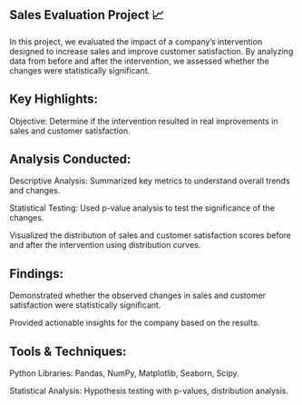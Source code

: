 Sales Evaluation Project 📈
-
In this project, we evaluated the impact of a company’s intervention designed to increase sales and improve customer satisfaction. By analyzing data from before and after the intervention, we assessed whether the changes were statistically significant.

Key Highlights:
-
Objective: Determine if the intervention resulted in real improvements in sales and customer satisfaction.

Analysis Conducted:
-
Descriptive Analysis: Summarized key metrics to understand overall trends and changes.

Statistical Testing:
Used p-value analysis to test the significance of the changes.

Visualized the distribution of sales and customer satisfaction scores before and after the intervention using distribution curves.

Findings:
-
Demonstrated whether the observed changes in sales and customer satisfaction were statistically significant.

Provided actionable insights for the company based on the results.

Tools & Techniques:
-
Python Libraries: Pandas, NumPy, Matplotlib, Seaborn, Scipy.

Statistical Analysis: Hypothesis testing with p-values, distribution analysis.
